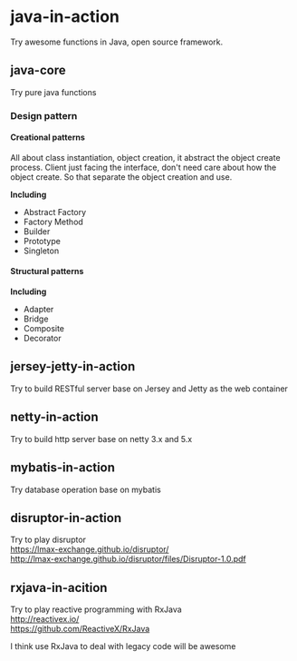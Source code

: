 # java-in-action
Try awesome functions in Java, open source framework. 

## java-core
Try pure java functions  

### Design pattern

#### Creational patterns
All about class instantiation, object creation, it abstract the object create process.
Client just facing the interface, don't need care about how the object create.
So that separate the object creation and use.

**Including**
* Abstract Factory
* Factory Method
* Builder
* Prototype
* Singleton

#### Structural patterns

**Including**
* Adapter
* Bridge
* Composite
* Decorator

## jersey-jetty-in-action
Try to build RESTful server base on Jersey and Jetty as the web container

## netty-in-action
Try to build http server base on netty 3.x and 5.x

## mybatis-in-action
Try database operation base on mybatis

## disruptor-in-action
Try to play disruptor  
https://lmax-exchange.github.io/disruptor/  
http://lmax-exchange.github.io/disruptor/files/Disruptor-1.0.pdf

## rxjava-in-acition
Try to play reactive programming with RxJava  
http://reactivex.io/  
https://github.com/ReactiveX/RxJava  
  
I think use RxJava to deal with legacy code will be awesome 
